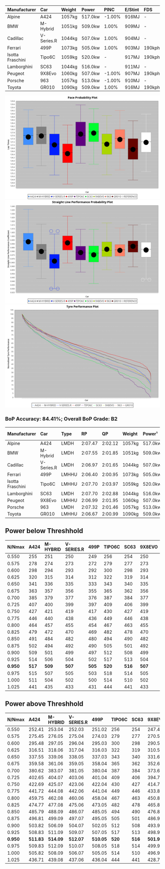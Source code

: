 | Manufacturer     | Car        | Weight | Power   | PINC    | E/Stint | FDS     |
|:-|:-|:-|:-|:-|:-|:-|
| Alpine           | A424       | 1057kg | 517.0kw | -1.00%  | 916MJ   |    -    |
| BMW              | M-Hybrid   | 1051kg | 509.0kw | 1.00%   | 909MJ   |    -    |
| Cadillac         | V-Series.R | 1044kg | 507.0kw | 1.00%   | 904MJ   |    -    |
| Ferrari          | 499P       | 1073kg | 505.0kw | 1.00%   | 903MJ   | 190kph  |
| Isotta Fraschini | Tipo6C     | 1059kg | 520.0kw |    -    | 917MJ   | 190kph  |
| Lamborghini      | SC63       | 1044kg | 516.0kw |    -    | 911MJ   |    -    |
| Peugeot          | 9X8Evo     | 1060kg | 507.0kw | -1.00%  | 907MJ   | 190kph  |
| Porsche          | 963        | 1057kg | 513.0kw | -1.00%  | 910MJ   |    -    |
| Toyota           | GR010      | 1090kg | 509.0kw | 1.00%   | 916MJ   | 190kph  |

![PACECHART](./IMG/ACOMETHOD.png)
![STRAIGHTLINEPERFORMANCECHART](./IMG/ACOMETHOD_sp.png)
![TYREPERFORMANCECHART](./IMG/ACOMETHOD_tw.png)

### BoP Accuracy: 84.41%; Overall BoP Grade: B2
| Manufacturer     | Car        | Type  | RP      | QP      | Weight | Power¹  | Threshhold | PINC    | Power²   | E/Stint | AVG Vmax  | FDS     | RDLC | L/Stint | BOP-Grade | Model Accuracy | Model Points | Match%  | SimDiff |
|:-|:-|:-|:-|:-|:-|:-|:-|:-|:-|:-|:-|:-|:-|:-|:-|:-|:-|:-|:-|
| Alpine           | A424       | LMDH  | 2:07.47 | 2:02.12 | 1057kg | 517.0kw | 210.0kph   | -1.00%  | 511.80kw |  916MJ  | 307.74kph |    -    | 1.00 | 25      | +B1       | 100.00%        | 946          | 86.98%  | ±2.55s  |
| BMW              | M-Hybrid   | LMDH  | 2:07.55 | 2:01.85 | 1051kg | 509.0kw | 210.0kph   | 1.00%   | 514.10kw |  909MJ  | 305.93kph |    -    | 1.01 | 25      | ~A1       | 100.00%        | 1998         | 99.24%  | ±2.66s  |
| Cadillac         | V-Series.R | LMDH  | 2:06.97 | 2:01.65 | 1044kg | 507.0kw | 210.0kph   | 1.00%   | 512.10kw |  904MJ  | 303.85kph |    -    | 1.02 | 25      | -A2       | 98.11%         | 3991         | 93.91%  | ±3.66s  |
| Ferrari          | 499P       | LMHHU | 2:06.40 | 2:00.95 | 1073kg | 505.0kw | 210.0kph   | 1.00%   | 510.10kw |  903MJ  | 306.15kph | 190kph  | 1.02 | 25      | -D1       | 98.72%         | 4180         | 69.06%  | ±3.78s  |
| Isotta Fraschini | Tipo6C     | LMHHU | 2:07.70 | 2:03.97 | 1059kg | 520.0kw | 210.0kph   |    -    | 520.00kw |  917MJ  | 306.15kph | 190kph  | 1.05 | 25      | +E1       | 97.73%         | 129          | 56.05%  | ±3.32s  |
| Lamborghini      | SC63       | LMDH  | 2:07.70 | 2:02.88 | 1044kg | 516.0kw | 210.0kph   |    -    | 516.00kw |  911MJ  | 305.97kph |    -    | 1.05 | 25      | +B2       | 100.00%        | 784          | 81.21%  | ±2.68s  |
| Peugeot          | 9X8Evo     | LMHHU | 2:06.99 | 2:01.95 | 1060kg | 507.0kw | 210.0kph   | -1.00%  | 501.90kw |  907MJ  | 304.95kph | 190kph  | 1.00 | 25      | -A2       | 100.00%        | 636          | 93.50%  | ±3.39s  |
| Porsche          | 963        | LMDH  | 2:07.32 | 2:01.46 | 1057kg | 513.0kw | 210.0kph   | -1.00%  | 507.90kw |  910MJ  | 305.53kph |    -    | 1.00 | 25      | ~A1       | 99.91%         | 11713        | 100.00% | ±2.36s  |
| Toyota           | GR010      | LMHHU | 2:06.67 | 2:00.99 | 1090kg | 509.0kw | 210.0kph   | 1.00%   | 514.10kw |  916MJ  | 304.88kph | 190kph  | 1.01 | 25      | -C1       | 99.90%         | 3123         | 79.79%  | ±4.23s  |

## Power below Threshhold
| N/Nmax    | A424    | M-HYBRID | V-SERIES.R | 499P    | TIPO6C  | SC63    | 9X8EVO  | 963     | GR010   |
|:-|:-|:-|:-|:-|:-|:-|:-|:-|:-|
|  0.550    |  255    |  251     |  250       |  249    |  256    |  254    |  250    |  253    |  251    |
|  0.575    |  278    |  274     |  273       |  272    |  279    |  277    |  273    |  276    |  274    |
|  0.600    |  298    |  294     |  293       |  292    |  300    |  298    |  293    |  296    |  294    |
|  0.625    |  320    |  315     |  314       |  312    |  322    |  319    |  314    |  317    |  315    |
|  0.650    |  341    |  336     |  335       |  333    |  343    |  340    |  335    |  338    |  336    |
|  0.675    |  363    |  357     |  356       |  355    |  365    |  362    |  356    |  360    |  357    |
|  0.700    |  385    |  379     |  377       |  376    |  387    |  384    |  377    |  382    |  379    |
|  0.725    |  407    |  400     |  399       |  397    |  409    |  406    |  399    |  403    |  400    |
|  0.750    |  427    |  421     |  419       |  417    |  430    |  427    |  419    |  424    |  421    |
|  0.775    |  446    |  440     |  438       |  436    |  449    |  446    |  438    |  443    |  440    |
|  0.800    |  464    |  457     |  455       |  454    |  467    |  463    |  455    |  461    |  457    |
|  0.825    |  479    |  472     |  470       |  469    |  482    |  478    |  470    |  476    |  472    |
|  0.850    |  491    |  484     |  482       |  480    |  494    |  490    |  482    |  487    |  484    |
|  0.875    |  502    |  494     |  492       |  490    |  505    |  501    |  492    |  498    |  494    |
|  0.900    |  509    |  501     |  499       |  497    |  512    |  508    |  499    |  505    |  501    |
|  0.925    |  514    |  506     |  504       |  502    |  517    |  513    |  504    |  510    |  506    |
| **0.950** | **517** | **509**  | **507**    | **505** | **520** | **516** | **507** | **513** | **509** |
|  0.975    |  515    |  507     |  505       |  503    |  518    |  514    |  505    |  511    |  507    |
|  1.000    |  511    |  504     |  502       |  500    |  514    |  510    |  502    |  507    |  504    |
|  1.025    |  441    |  435     |  433       |  431    |  444    |  441    |  433    |  438    |  435    |

## Power above Threshhold
| N/Nmax    | A424       | M-HYBRID   | V-SERIES.R | 499P       | TIPO6C  | SC63    | 9X8EVO     | 963        | GR010      |
|:-|:-|:-|:-|:-|:-|:-|:-|:-|:-|
|  0.550    |  252.41    |  253.04    |  252.03    |  251.02    |  256    |  254    |  247.46    |  250.43    |  253.04    |
|  0.575    |  275.45    |  276.05    |  275.04    |  274.03    |  279    |  277    |  270.50    |  273.47    |  276.05    |
|  0.600    |  295.48    |  297.05    |  296.04    |  295.03    |  300    |  298    |  290.54    |  293.50    |  297.05    |
|  0.625    |  316.51    |  318.06    |  317.04    |  316.03    |  322    |  319    |  310.58    |  314.54    |  318.06    |
|  0.650    |  337.55    |  339.06    |  338.05    |  337.03    |  343    |  340    |  331.61    |  335.57    |  339.06    |
|  0.675    |  359.58    |  361.06    |  359.05    |  358.04    |  365    |  362    |  352.65    |  356.61    |  361.06    |
|  0.700    |  380.62    |  383.07    |  381.05    |  380.04    |  387    |  384    |  373.69    |  377.65    |  383.07    |
|  0.725    |  402.65    |  404.07    |  403.06    |  401.04    |  409    |  406    |  394.73    |  399.68    |  404.07    |
|  0.750    |  422.69    |  425.07    |  423.06    |  422.04    |  430    |  427    |  414.77    |  419.72    |  425.07    |
|  0.775    |  441.72    |  444.08    |  442.06    |  441.04    |  449    |  446    |  433.80    |  438.75    |  444.08    |
|  0.800    |  459.75    |  462.08    |  460.06    |  458.04    |  467    |  463    |  450.84    |  455.78    |  462.08    |
|  0.825    |  474.77    |  477.08    |  475.06    |  473.05    |  482    |  478    |  465.86    |  470.81    |  477.08    |
|  0.850    |  485.79    |  488.09    |  486.07    |  485.05    |  494    |  490    |  476.88    |  482.83    |  488.09    |
|  0.875    |  496.81    |  499.09    |  497.07    |  495.05    |  505    |  501    |  486.90    |  492.84    |  499.09    |
|  0.900    |  503.82    |  506.09    |  504.07    |  502.05    |  512    |  508    |  493.92    |  499.86    |  506.09    |
|  0.925    |  508.83    |  511.09    |  509.07    |  507.05    |  517    |  513    |  498.92    |  504.86    |  511.09    |
| **0.950** | **511.83** | **514.09** | **512.07** | **510.05** | **520** | **516** | **501.93** | **507.87** | **514.09** |
|  0.975    |  509.83    |  512.09    |  510.07    |  508.05    |  518    |  514    |  499.93    |  505.87    |  512.09    |
|  1.000    |  505.82    |  508.09    |  506.07    |  505.05    |  514    |  510    |  496.92    |  502.86    |  508.09    |
|  1.025    |  436.71    |  439.08    |  437.06    |  436.04    |  444    |  441    |  428.79    |  433.74    |  439.08    |
